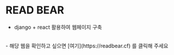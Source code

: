 # READ BEAR

- django + react 활용하여 웹페이지 구축
<br />
- 해당 웹을 확인하고 싶으면 [여기](https://readbear.cf) 를 클릭해 주세요


